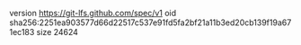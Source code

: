 version https://git-lfs.github.com/spec/v1
oid sha256:2251ea903577d66d22517c537e91fd5fa2bf21a11b3ed20cb139f19a671ec183
size 24624
